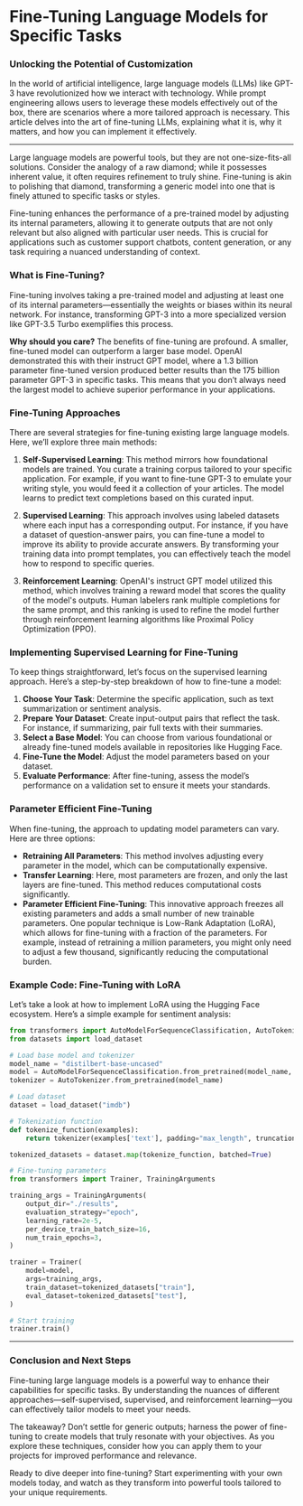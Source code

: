 # Fine-Tuning Language Models for Specific Tasks

### Unlocking the Potential of Customization

In the world of artificial intelligence, large language models (LLMs) like GPT-3 have revolutionized how we interact with technology. While prompt engineering allows users to leverage these models effectively out of the box, there are scenarios where a more tailored approach is necessary. This article delves into the art of fine-tuning LLMs, explaining what it is, why it matters, and how you can implement it effectively.

* * *

Large language models are powerful tools, but they are not one-size-fits-all solutions. Consider the analogy of a raw diamond; while it possesses inherent value, it often requires refinement to truly shine. Fine-tuning is akin to polishing that diamond, transforming a generic model into one that is finely attuned to specific tasks or styles. 

Fine-tuning enhances the performance of a pre-trained model by adjusting its internal parameters, allowing it to generate outputs that are not only relevant but also aligned with particular user needs. This is crucial for applications such as customer support chatbots, content generation, or any task requiring a nuanced understanding of context.

### What is Fine-Tuning?

Fine-tuning involves taking a pre-trained model and adjusting at least one of its internal parameters—essentially the weights or biases within its neural network. For instance, transforming GPT-3 into a more specialized version like GPT-3.5 Turbo exemplifies this process. 

**Why should you care?** The benefits of fine-tuning are profound. A smaller, fine-tuned model can outperform a larger base model. OpenAI demonstrated this with their instruct GPT model, where a 1.3 billion parameter fine-tuned version produced better results than the 175 billion parameter GPT-3 in specific tasks. This means that you don’t always need the largest model to achieve superior performance in your applications.

### Fine-Tuning Approaches

There are several strategies for fine-tuning existing large language models. Here, we’ll explore three main methods:

1. **Self-Supervised Learning**: This method mirrors how foundational models are trained. You curate a training corpus tailored to your specific application. For example, if you want to fine-tune GPT-3 to emulate your writing style, you would feed it a collection of your articles. The model learns to predict text completions based on this curated input.

2. **Supervised Learning**: This approach involves using labeled datasets where each input has a corresponding output. For instance, if you have a dataset of question-answer pairs, you can fine-tune a model to improve its ability to provide accurate answers. By transforming your training data into prompt templates, you can effectively teach the model how to respond to specific queries.

3. **Reinforcement Learning**: OpenAI's instruct GPT model utilized this method, which involves training a reward model that scores the quality of the model's outputs. Human labelers rank multiple completions for the same prompt, and this ranking is used to refine the model further through reinforcement learning algorithms like Proximal Policy Optimization (PPO).

### Implementing Supervised Learning for Fine-Tuning

To keep things straightforward, let’s focus on the supervised learning approach. Here’s a step-by-step breakdown of how to fine-tune a model:

1. **Choose Your Task**: Determine the specific application, such as text summarization or sentiment analysis.
2. **Prepare Your Dataset**: Create input-output pairs that reflect the task. For instance, if summarizing, pair full texts with their summaries.
3. **Select a Base Model**: You can choose from various foundational or already fine-tuned models available in repositories like Hugging Face.
4. **Fine-Tune the Model**: Adjust the model parameters based on your dataset.
5. **Evaluate Performance**: After fine-tuning, assess the model’s performance on a validation set to ensure it meets your standards.

### Parameter Efficient Fine-Tuning

When fine-tuning, the approach to updating model parameters can vary. Here are three options:

- **Retraining All Parameters**: This method involves adjusting every parameter in the model, which can be computationally expensive.
- **Transfer Learning**: Here, most parameters are frozen, and only the last layers are fine-tuned. This method reduces computational costs significantly.
- **Parameter Efficient Fine-Tuning**: This innovative approach freezes all existing parameters and adds a small number of new trainable parameters. One popular technique is Low-Rank Adaptation (LoRA), which allows for fine-tuning with a fraction of the parameters. For example, instead of retraining a million parameters, you might only need to adjust a few thousand, significantly reducing the computational burden.

### Example Code: Fine-Tuning with LoRA

Let’s take a look at how to implement LoRA using the Hugging Face ecosystem. Here’s a simple example for sentiment analysis:

```python
from transformers import AutoModelForSequenceClassification, AutoTokenizer
from datasets import load_dataset

# Load base model and tokenizer
model_name = "distilbert-base-uncased"
model = AutoModelForSequenceClassification.from_pretrained(model_name, num_labels=2)
tokenizer = AutoTokenizer.from_pretrained(model_name)

# Load dataset
dataset = load_dataset("imdb")

# Tokenization function
def tokenize_function(examples):
    return tokenizer(examples['text'], padding="max_length", truncation=True)

tokenized_datasets = dataset.map(tokenize_function, batched=True)

# Fine-tuning parameters
from transformers import Trainer, TrainingArguments

training_args = TrainingArguments(
    output_dir="./results",
    evaluation_strategy="epoch",
    learning_rate=2e-5,
    per_device_train_batch_size=16,
    num_train_epochs=3,
)

trainer = Trainer(
    model=model,
    args=training_args,
    train_dataset=tokenized_datasets["train"],
    eval_dataset=tokenized_datasets["test"],
)

# Start training
trainer.train()
```

* * *

### Conclusion and Next Steps

Fine-tuning large language models is a powerful way to enhance their capabilities for specific tasks. By understanding the nuances of different approaches—self-supervised, supervised, and reinforcement learning—you can effectively tailor models to meet your needs. 

The takeaway? Don’t settle for generic outputs; harness the power of fine-tuning to create models that truly resonate with your objectives. As you explore these techniques, consider how you can apply them to your projects for improved performance and relevance.

Ready to dive deeper into fine-tuning? Start experimenting with your own models today, and watch as they transform into powerful tools tailored to your unique requirements.